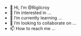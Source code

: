 - 👋 Hi, I’m @Rigilcroy
- 👀 I’m interested in ...
- 🌱 I’m currently learning ...
- 💞️ I’m looking to collaborate on ...
- 📫 How to reach me ...

<!---
Rigilcroy/Rigilcroy is a ✨ special ✨ repository because its `README.md` (this file) appears on your GitHub profile.
You can click the Preview link to take a look at your changes.
--->
